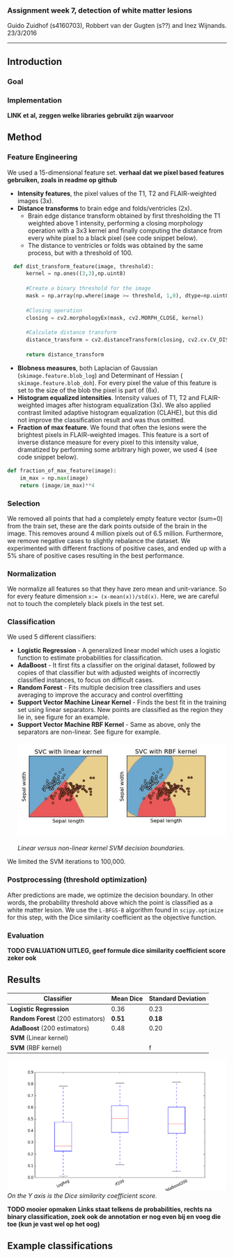 

### Assignment week 7, detection of white matter lesions

Guido Zuidhof (s4160703), Robbert van der Gugten (s??) and Inez Wijnands.  
23/3/2016

----
## Introduction

### Goal

### Implementation
**LINK et al, zeggen welke libraries gebruikt zijn waarvoor**


## Method

### Feature Engineering
We used a 15-dimensional feature set. **verhaal dat we pixel based features gebruiken, zoals in readme op github**

* **Intensity features**, the pixel values of the T1, T2 and FLAIR-weighted images (3x).
* **Distance transforms** to brain edge and folds/ventricles (2x).
  * Brain edge distance transform obtained by first thresholding the T1 weighted above 1 intensity, performing a closing morphology operation with a 3x3 kernel and finally computing the distance from every white pixel to a black pixel (see code snippet below).
  * The distance to ventricles or folds was obtained by the same process, but with a threshold of 100.

```python
  def dist_transform_feature(image, threshold):
      kernel = np.ones((3,3),np.uint8)

      #Create a binary threshold for the image
      mask = np.array(np.where(image >= threshold, 1,0), dtype=np.uint8)

      #Closing operation
      closing = cv2.morphologyEx(mask, cv2.MORPH_CLOSE, kernel)

      #Calculate distance transform
      distance_transform = cv2.distanceTransform(closing, cv2.cv.CV_DIST_L2,5)

      return distance_transform

```
* **Blobness measures**, both Laplacian of Gaussian (`skimage.feature.blob_log`) and Determinant of Hessian ( `skimage.feature.blob_doh`). For every pixel the value of this feature is set to the size of the blob the pixel is part of (6x).
* **Histogram equalized intensities**. Intensity values of T1, T2 and FLAIR-weighted images after histogram equalization (3x). We also applied contrast limited adaptive histogram equalization (CLAHE), but this did not improve the classification result and was thus omitted.
* **Fraction of max feature**. We found that often the lesions were the brightest pixels in FLAIR-weighted images. This feature is a sort of inverse distance measure for every pixel to this intensity value, dramatized by performing some arbitrary high power, we used 4 (see code snippet below).  

```python
def fraction_of_max_feature(image):
    im_max = np.max(image)
    return (image/im_max)**4
```

### Selection
We removed all points that had a completely empty feature vector (sum=0) from the train set, these are the dark points outside of the brain in the image. This removes around 4 million pixels out of 6.5 million. Furthermore, we remove negative cases to slightly rebalance the dataset. We experimented with different fractions of positive cases, and ended up with a 5% share of positive cases resulting in the best performance.

### Normalization
We normalize all features so that they have zero mean and unit-variance. So for every feature dimension `x:= (x-mean(x))/std(x)`. Here, we are careful not to touch the completely black pixels in the test set.

### Classification
We used 5 different classifiers:

* **Logistic Regression** - A generalized linear model which uses a logistic function to estimate probabilities for classification.
* **AdaBoost** - It first fits a classifier on the original dataset, followed by copies of that classifier but with adjusted weights of incorrectly classified instances, to focus on difficult cases.
* **Random Forest** - Fits multiple decision tree classifiers and uses averaging to improve the accuracy and control overfitting
* **Support Vector Machine Linear Kernel** - Finds the best fit in the training set using linear separators. New points are classified as the region they lie in, see figure for an example.
* **Support Vector Machine RBF Kernel** - Same as above, only the separators are non-linear. See figure for example.  <br><br>
  ![svm_kernels](svm_kernels.jpg) <br>  
  *Linear versus non-linear kernel SVM decision boundaries.*

We limited the SVM iterations to 100,000.

### Postprocessing (threshold optimization)
After predictions are made, we optimize the decision boundary. In other words, the probability threshold above which the point is classified as a white matter lesion. We use the `L-BFGS-B` algorithm found in `scipy.optimize` for this step, with the Dice similarity coefficient as the objective function.

### Evaluation
**TODO EVALUATION UITLEG, geef formule dice similarity coefficient score zeker ook**


## Results

| Classifier                         | Mean Dice | Standard Deviation |
|------------------------------------|-----------|--------------------|
| **Logistic Regression**            | 0.36      | 0.23               |
| **Random Forest** (200 estimators) | **0.51**      | **0.18**               |
| **AdaBoost** (200 estimators)      | 0.48      | 0.20               |
| **SVM** (Linear kernel)            |           |                    |
| **SVM** (RBF kernel)               |           |                f   |

![Boxplot of classifiers](boxplot.png)  <br>
*On the Y axis is the Dice similarity coefficient score.*

**TODO mooier opmaken**
**Links staat telkens de probabilities, rechts na binary classification, zoek ook de annotation er nog even bij en voeg die toe (kun je vast wel op het oog)**
## Example classifications

<div id="wrapper" style="text-align: center">   
<div align="center" style="width:600px; display: inline-block; ">
<p align="center">
<!--![true.png](true.png) <br>  *True annotation*<br>

![lr](logreg.png) <br>  *Logistic Regression*<br>

![rf](rf200.png) <br>  *Random forest*<br>

![ada](ada200.png) <br> *AdaBoost*<br>

![svmlinear](/svmlinear.png) <br> *Linear SVM* <br>

![svmrbf](svmrbf.png) <br> *RBF SVM* <br> -->

<img src="true.png"/> 
*Ground truth*<br>

<img src="logreg.png"/>   
*Logistic Regression*<br>

<img src="rf200.png"/>    
*Random forest*<br>

<img src="ada200.png"/>   
*AdaBoost*<br>

<img src="svmlinear.png"/>   
*Linear SVM* <br>

<img src="svmrbf.png"/>  
*RBF SVM* <br>

</p>
</div>
</div>




**TODO UITLEG, RF IS BESTE, miss kun je bedenken waarom?**

## Future improvements
Meer data
Meer neighborhood features_test
Betere blobness measures (niet ronde blobs)
Parameter optimization van classifiers (op validatieset, niet testset)
Unsupervised feature extraction (coates?)
Je kan er vast zelf ook nog wel wat bedenken
